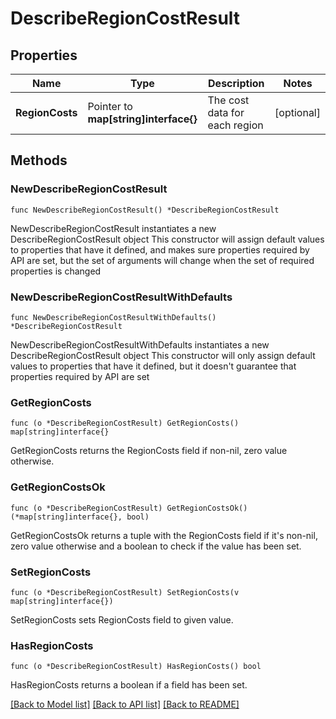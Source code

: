 # DescribeRegionCostResult

## Properties

Name | Type | Description | Notes
------------ | ------------- | ------------- | -------------
**RegionCosts** | Pointer to **map[string]interface{}** | The cost data for each region | [optional] 

## Methods

### NewDescribeRegionCostResult

`func NewDescribeRegionCostResult() *DescribeRegionCostResult`

NewDescribeRegionCostResult instantiates a new DescribeRegionCostResult object
This constructor will assign default values to properties that have it defined,
and makes sure properties required by API are set, but the set of arguments
will change when the set of required properties is changed

### NewDescribeRegionCostResultWithDefaults

`func NewDescribeRegionCostResultWithDefaults() *DescribeRegionCostResult`

NewDescribeRegionCostResultWithDefaults instantiates a new DescribeRegionCostResult object
This constructor will only assign default values to properties that have it defined,
but it doesn't guarantee that properties required by API are set

### GetRegionCosts

`func (o *DescribeRegionCostResult) GetRegionCosts() map[string]interface{}`

GetRegionCosts returns the RegionCosts field if non-nil, zero value otherwise.

### GetRegionCostsOk

`func (o *DescribeRegionCostResult) GetRegionCostsOk() (*map[string]interface{}, bool)`

GetRegionCostsOk returns a tuple with the RegionCosts field if it's non-nil, zero value otherwise
and a boolean to check if the value has been set.

### SetRegionCosts

`func (o *DescribeRegionCostResult) SetRegionCosts(v map[string]interface{})`

SetRegionCosts sets RegionCosts field to given value.

### HasRegionCosts

`func (o *DescribeRegionCostResult) HasRegionCosts() bool`

HasRegionCosts returns a boolean if a field has been set.


[[Back to Model list]](../README.md#documentation-for-models) [[Back to API list]](../README.md#documentation-for-api-endpoints) [[Back to README]](../README.md)


